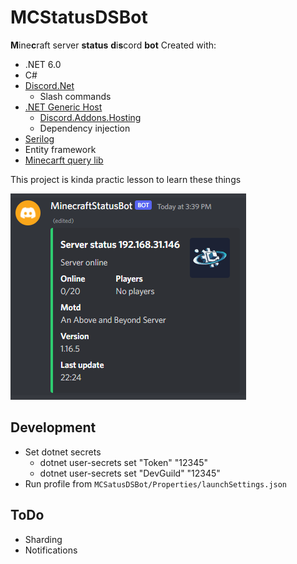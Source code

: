 # MCStatusDSBot
**M**ine**c**raft server **status** **d**i**s**cord **bot**
Created with:
- .NET 6.0
- C#
- [Discord.Net](https://discordnet.dev/index.html)
  - Slash commands
- [.NET Generic Host](https://docs.microsoft.com/en-us/dotnet/core/extensions/generic-host)
  - [Discord.Addons.Hosting](https://github.com/Hawxy/Discord.Addons.Hosting)
  - Dependency injection
- [Serilog](https://serilog.net/)
- Entity framework
- [Minecarft query lib](https://github.com/sakamoto-poteko/MinecraftServerStatus)

This project is kinda practic lesson to learn these things

![](Assets/Discord_PB4NDy6FrZ.png)

## Development
- Set dotnet secrets
  - dotnet user-secrets set "Token" "12345"
  - dotnet user-secrets set "DevGuild" "12345"
- Run profile from `MCSatusDSBot/Properties/launchSettings.json`

## ToDo
- Sharding
- Notifications
